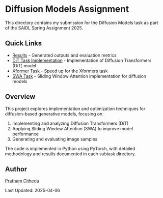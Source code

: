 # Diffusion Models Assignment

This directory contains my submission for the Diffusion Models task as part of the SAiDL Spring Assignment 2025.

## Quick Links

- [Results](./Results/) - Generated outputs and evaluation metrics
- [DiT Task Implementation](./run_dit_task/) - Implementation of Diffusion Transformers (DiT) model
- [Xformer Task](./xformers_task/) - Speed up for the Xformers task
- [SWA Task](./swa_task/) - Sliding Window Attention implementation for diffusion models

## Overview

This project explores implementation and optimization techniques for diffusion-based generative models, focusing on:

1. Implementing and analyzing Diffusion Transformers (DiT)
2. Applying Sliding Window Attention (SWA) to improve model performance
3. Generating and evaluating image samples

The code is implemented in Python using PyTorch, with detailed methodology and results documented in each subtask directory.

## Author

[Pratham Chheda](https://github.com/prathamc25)

Last Updated: 2025-04-06
